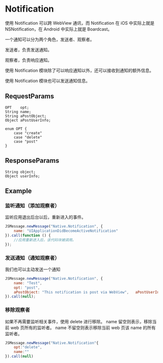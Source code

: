 # Notification

使用 Notification 可以跨 WebView 通讯，而 Notification 在 iOS 中实际上就是 NSNotification，在 Android 中实际上就是 Boardcast。

一个通知可以分为两个角色，发送者、观察者。

发送者，负责发送通知。

观察者，负责响应通知。

使用 Notification 模块除了可以响应通知以外，还可以接收到通知的额外信息。

使用 Notification 模块也可以发送通知信息。

## RequestParams
```
OPT    opt;
String name;
String aPostObject;
Object aPostUserInfo;

enum OPT {
	case "create"
	case "delete"
	case "post"
}
```
## ResponseParams
```
String object;
Object userInfo;
```
## Example

### 监听通知（添加观察者）

监听应用退出后台以后，重新进入的事件。

```javascript
JSMessage.newMessage("Native.Notification", {
    name: "UIApplicationDidBecomeActiveNotification"
}).call(function () {
    //应用重新进入后，该代码块被调用。
});
```

### 发送通知（通知观察者）

我们也可以主动发送一个通知

```javascript
JSMessage.newMessage("Native.Notification", {
	name: "Test",
	opt: "post",
	aPostObject: "This notification is post via WebView", 	aPostUserInfo: {aKey: "aValue"}
}).call(null);
```

### 移除观察者

如果不再需要监听相关事件，使用 delete 进行移除。
name 留空则表示，移除当前 web 页所有的监听者。
name 不留空则表示移除当前 web 页该 name  的所有监听者。

```javascript
JSMessage.newMessage("Native.Notification"{
	opt:"delete",
	name:""
}).call(null)
```